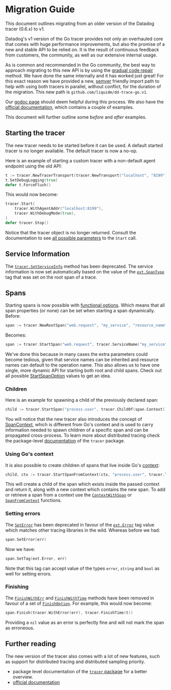 # Migration Guide

This document outlines migrating from an older version of the Datadog tracer (0.6.x) to v1.

Datadog's v1 version of the Go tracer provides not only an overhauled core that comes with huge performance improvements, but also the promise of a new and stable API to be relied on. It is the result of continuous feedback from customers, the community, as well as our extensive internal usage.

As is common and recommended in the Go community, the best way to approach migrating to this new API is by using the [gradual code repair](https://talks.golang.org/2016/refactor.article) method. We have done the same internally and it has worked just great! For this exact reason we have provided a new, [semver](https://semver.org/) friendly import path to help with using both tracers in parallel, without conflict, for the duration of the migration. This new path is `github.com/liquidm/dd-trace-go.v1`.

Our [godoc page](https://godoc.org/github.com/liquidm/dd-trace-go.v1/ddtrace) should deem helpful during this process. We also have the [official documentation](https://docs.datadoghq.com/tracing/setup/go/), which contains a couple of examples.

This document will further outline some _before_ and _after_ examples.

## Starting the tracer

The new tracer needs to be started before it can be used. A default started tracer is no longer available. The default tracer is now a no-op.

Here is an example of starting a custom tracer with a non-default agent endpoint using the old API:

```go
t := tracer.NewTracerTransport(tracer.NewTransport("localhost", "8199"))
t.SetDebugLogging(true)
defer t.ForceFlush()
```

This would now become:

```go
tracer.Start(
    tracer.WithAgentAddr("localhost:8199"),
    tracer.WithDebugMode(true),
)
defer tracer.Stop()
```

Notice that the tracer object is no longer returned. Consult the documentation to see [all possible parameters](https://godoc.org/github.com/liquidm/dd-trace-go.v1/ddtrace/tracer#StartOption) to the `Start` call.

## Service Information

The [`tracer.SetServiceInfo`](https://godoc.org/github.com/DataDog/dd-trace-go/tracer#Tracer.SetServiceInfo) method has been deprecated. The service information is now set automatically based on the value of the [`ext.SpanType`](https://godoc.org/github.com/liquidm/dd-trace-go.v1/ddtrace/ext#SpanType) tag that was set on the root span of a trace.

## Spans

Starting spans is now possible with [functional options](https://godoc.org/github.com/liquidm/dd-trace-go.v1/ddtrace/tracer#StartSpanOption). Which means that all span properties (or none) can be set when starting a span dynamically. Before:

```go
span := tracer.NewRootSpan("web.request", "my_service", "resource_name")
```

Becomes:

```go
span := tracer.StartSpan("web.request", tracer.ServiceName("my_service"), tracer.ResourceName("resource_name"))
```

We've done this because in many cases the extra parameters could become tedious, given that service names can be inherited and resource names can default to the operation name. This also allows us to have one single, more dynamic API for starting both root and child spans. Check out all possible [StartSpanOption](https://godoc.org/github.com/liquidm/dd-trace-go.v1/ddtrace/tracer#StartSpanOption) values to get an idea.

### Children

Here is an example for spawning a child of the previously declared span:
```go
child := tracer.StartSpan("process.user", tracer.ChildOf(span.Context()))
```
You will notice that the new tracer also introduces the concept of [SpanContext](https://godoc.org/github.com/liquidm/dd-trace-go.v1/ddtrace#SpanContext), which is different from Go's context and is used to carry information needed to spawn children of a specific span and can be propagated cross-process. To learn more about distributed tracing check the package-level [documentation](https://godoc.org/github.com/liquidm/dd-trace-go.v1/ddtrace/tracer#ChildOf) of the `tracer` package.

### Using Go's context

It is also possible to create children of spans that live inside Go's [context](https://golang.org/pkg/context/):
```go
child, ctx := tracer.StartSpanFromContext(ctx, "process.user", tracer.Tag("key", "value"))
```
This will create a child of the span which exists inside the passed context and return it, along with a new context which contains the new span. To add or retrieve a span from a context use the [`ContextWithSpan`](https://godoc.org/github.com/liquidm/dd-trace-go.v1/ddtrace/tracer#ContextWithSpan) or [`SpanFromContext`](https://godoc.org/github.com/liquidm/dd-trace-go.v1/ddtrace/tracer#SpanFromContext) functions.

### Setting errors

The [`SetError`](https://godoc.org/github.com/DataDog/dd-trace-go/tracer#Span.SetError) has been deprecated in favour of the [`ext.Error`](https://godoc.org/github.com/liquidm/dd-trace-go.v1/ddtrace/ext#Error) tag value which matches other tracing libraries in the wild. Whereas before we had:

```go
span.SetError(err)
```

Now we have:

```go
span.SetTag(ext.Error, err)
```

Note that this tag can accept value of the types `error`, `string` and `bool` as well for setting errors.

### Finishing

The [`FinishWithErr`](https://godoc.org/github.com/DataDog/dd-trace-go/tracer#Span.FinishWithErr) and [`FinishWithTime`](https://godoc.org/github.com/DataDog/dd-trace-go/tracer#Span.FinishWithTime) methods have been removed in favour of a set of [`FinishOption`](https://godoc.org/github.com/liquidm/dd-trace-go.v1/ddtrace/tracer#FinishOption). For example, this would now become:

```go
span.Finish(tracer.WithError(err), tracer.FinishTime(t))
```

Providing a `nil` value as an error is perfectly fine and will not mark the span as erroneous.

## Further reading

The new version of the tracer also comes with a lot of new features, such as support for distributed tracing and distributed sampling priority. 

* package level documentation of the [`tracer` package](https://godoc.org/github.com/liquidm/dd-trace-go.v1/ddtrace/tracer) for a better overview.
* [official documentation](https://docs.datadoghq.com/tracing/setup/go/)
